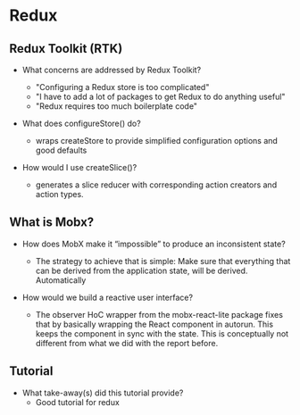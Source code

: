 # Redux

## Redux Toolkit (RTK)

- What concerns are addressed by Redux Toolkit?
  - "Configuring a Redux store is too complicated"
  - "I have to add a lot of packages to get Redux to do anything useful"
  - "Redux requires too much boilerplate code"

- What does configureStore() do?
  - wraps createStore to provide simplified configuration options and good defaults

- How would I use createSlice()?
  - generates a slice reducer with corresponding action creators and action types.

## What is Mobx?

- How does MobX make it “impossible” to produce an inconsistent state?
  - The strategy to achieve that is simple: Make sure that everything that can be derived from the application state, will be derived. Automatically

- How would we build a reactive user interface?
  - The observer HoC wrapper from the mobx-react-lite package fixes that by basically wrapping the React component in autorun. This keeps the component in sync with the state. This is conceptually not different from what we did with the report before.

## Tutorial

- What take-away(s) did this tutorial provide?
  - Good tutorial for redux